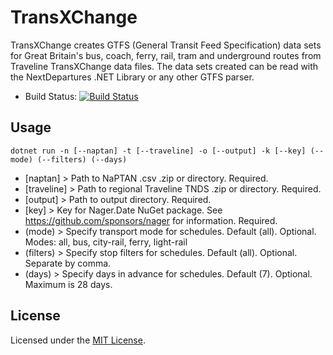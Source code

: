 # TransXChange

TransXChange creates GTFS (General Transit Feed Specification) data sets for Great Britain's bus, coach, ferry, rail, tram and underground routes from Traveline TransXChange data files. The data sets created can be read with the NextDepartures .NET Library or any other GTFS parser.

* Build Status: [![Build Status](https://dev.azure.com/philvessey/TransXChange/_apis/build/status/philvessey.TransXChange?branchName=master)](https://dev.azure.com/philvessey/TransXChange/_build/latest?definitionId=7&branchName=master)

## Usage

```
dotnet run -n [--naptan] -t [--traveline] -o [--output] -k [--key] (--mode) (--filters) (--days)
```

* [naptan] > Path to NaPTAN .csv .zip or directory. Required.
* [traveline] > Path to regional Traveline TNDS .zip or directory. Required.
* [output] > Path to output directory. Required.
* [key] > Key for Nager.Date NuGet package. See https://github.com/sponsors/nager for information. Required.
* (mode) > Specify transport mode for schedules. Default (all). Optional. Modes: all, bus, city-rail, ferry, light-rail
* (filters) > Specify stop filters for schedules. Default (all). Optional. Separate by comma.
* (days) > Specify days in advance for schedules. Default (7). Optional. Maximum is 28 days.

## License

Licensed under the [MIT License](./LICENSE).